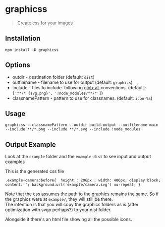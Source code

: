 graphicss
=

> Create css for your images

## Installation

```
npm install -D graphicss
```

## Options

 - outdir - destination folder (default: `dist`)
 - outfilename - filename to use for output (default: `graphics`)
 - include - files to include. following [glob-all](https://www.npmjs.com/package/glob-all) conventions. (default : `['**/*.{svg,png}', '!node_modules/**/*']`)
 - classnamePattern - pattern to use for classnames. (default: `icon-%s`)
 
## Usage 

```
graphicss --classnamePattern --outdir build-output --outfilename main --include **/*.png --include **/*.svg --include !node_modules
```

 
## Output Example

Look at the `example` folder and the `example-dist` to see input and output examples


This is the generated css file
```
.example-camera:before{  height : 206px ; width: 406px; display:block; content:''; background:url('example/camera.svg') no-repeat; }
```

Note that the css assumes the path to the graphics remains the same. So if the graphics were at `example/`, they will still be there.   
The intention is that you will copy the graphics folders as is (after optimization with svgo perhaps?) to your dist folder.

Alongside it there's an html file showing all the possible icons. 